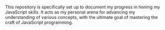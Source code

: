 
This repository is specifically set up to document my progress in honing my JavaScript skills. It acts as my personal arena for advancing my understanding of various concepts, with the ultimate goal of mastering the craft of JavaScript programming.

